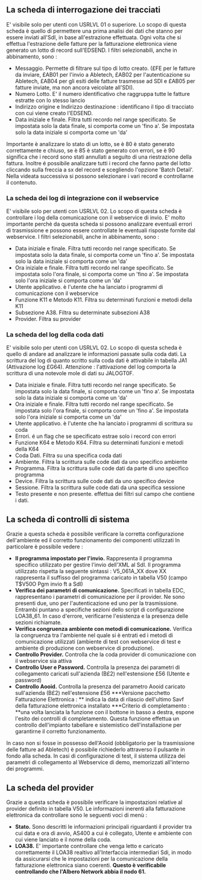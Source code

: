 ## La scheda di interrogazione dei tracciati
E' visibile solo per utenti con USRLVL 01 o superiore.
Lo scopo di questa scheda è quello di permettere una prima analisi dei dati che stanno per essere inviati all'SdI, in base all'estrazione effettuata.
Ogni volta che si effettua l'estrazione delle fatture per la fatturazione elettronica viene generato un lotto di record sull'EDSEND.
I filtri selezionabili, anche in abbinamento, sono : 
* Messaggio. Permette di filtrare sul tipo di lotto creato. (£FE per le fatture da inviare, £AB01 per l'invio a Abletech, £AB02 per l'autenticazione su Abletech, £AB04 per gli esiti delle fatture trasmesse ad SDI e £AB05 per fatture inviate, ma non ancora veicolate all'SDI).
* Numero Lotto. E' il numero identificativo che raggruppa tutte le fatture estratte con lo stesso lancio
* Indirizzo origine e Indirizzo destinazione :  identificano il tipo di tracciato con cui viene creato l'EDSEND.
* Data iniziale e finale. Filtra tutti recordo nel range specificato. Se impostata solo la data finale, si comporta come un 'fino a'. Se impostata solo la data iniziale si comporta come un 'da'

Importante è analizzare lo stato di un lotto, se è 80 è stato generato correttamente e chiuso, se è 85 è stato generato con errori, se è 90 significa che i record sono stati annullati a seguito di una riestrazione della fattura.
Inoltre é possibile analizzare tutti i record che fanno parte del lotto cliccando sulla freccia a sx del record e scegliendo l'opzione 'Batch Detail'.
Nella videata successiva si possono selezionare i vari record e controllarne il contenuto.

### La scheda dei log di integrazione con il webservice
E' visibile solo per utenti con USRLVL 02.
Lo scopo di questa scheda è controllare i log della comunicazione con il webservice di invio.
E' molto importante perchè da questa scheda si possono analizzare eventuali errori di trasmissione e possono essere controllate le eventuali risposte fornite dal webservice.
I filtri selezionabili, anche in abbinamento, sono : 
* Data iniziale e finale. Filtra tutti recordo nel range specificato. Se impostata solo la data finale, si comporta come un 'fino a'. Se impostata solo la data iniziale si comporta come un 'da'
* Ora iniziale e finale. Filtra tutti recordo nel range specificato. Se impostata solo l'ora finale, si comporta come un 'fino a'. Se impostata solo l'ora iniziale si comporta come un 'da'
* Utente applicativo. è l'utente che ha lanciato i programmi di comunicazione con il webservice
* Funzione K11 e Metodo K11. Filtra su determinati funzioni e metodi della K11
* Subsezione A38. Filtra su determinate subsezioni A38
* Provider. Filtra su provider

### La scheda del log della coda dati
E' visibile solo per utenti con USRLVL 02.
Lo scopo di questa scheda è quello di andare ad analizzare le informazioni passate sulla coda dati.
La scrittura del log di quanto scritto sulla coda dati è attivabile in tabella JA1 (Attivazione log £G64).
Attenzione :  l'attivazione del log comporta la scrittura di una notevole mole di dati su JALOGT0F.
* Data iniziale e finale. Filtra tutti recordo nel range specificato. Se impostata solo la data finale, si comporta come un 'fino a'. Se impostata solo la data iniziale si comporta come un 'da'
* Ora iniziale e finale. Filtra tutti recordo nel range specificato. Se impostata solo l'ora finale, si comporta come un 'fino a'. Se impostata solo l'ora iniziale si comporta come un 'da'
* Utente applicativo. è l'utente che ha lanciato i programmi di scrittura su coda
* Errori. é un flag che se specificato estrae solo i record con errori
* Funzione K64 e Metodo K64. Filtra su determinati funzioni e metodi della K64
* Coda Dati. Filtra su una specifica coda dati
* Ambiente. Filtra la scrittura sulle code dati da uno specifico ambiente
* Programma.  Filtra la scrittura sulle code dati da parte di uno specifico programma
* Device.  Filtra la scrittura sulle code dati da uno specifico device
* Sessione.  Filtra la scrittura sulle code dati da una specifica sessione
* Testo presente e non presente. effettua dei filtri sul campo che contiene i dati.


## La scheda di controlli di sistema
Grazie a questa scheda è possibile verificare la corretta configurazione dell'ambiente ed il corretto funzionamento dei componenti utilizzati
In particolare è possibile vedere : 
* **Il programma impostato per l'invio.** Rappresenta il programma specifico utilizzato per gestire l'invio dell'XML al SdI. Il programma utilizzato rispetta la seguente sintassi :  V5_061A_XX dove XX rappresenta il suffisso del programma caricato in tabella V50 (campo T$V50O   Pgm invio ft a SdI)
* **Verifica dei parametri di comunicazione.** Specificati in tabella EDC, rappresentano i parametri di comunicazione per il provider. Ne sono presenti due, uno per l'autenticazione ed uno per la trasmissione. Entrambi puntano a specifiche sezioni dello script di configurazione LOA38_61. In caso d'errore, verificarne l'esistenza e la presenza delle sezioni richiamate.
* **Verifica congruenza ambiente con metodi di comunicazione.** Verifica la congruenza tra l'ambiente nel quale si è entrati ed i metodi di comunicazione utilizzati (ambiente di test con webservice di test e ambiente di produzione con webservice di produzione).
* **Controllo Provider.** Controlla che la coda provider di comunicazione con il webservice sia attiva
* **Controllo User e Password.** Controlla la presenza dei parametri di collegamento caricati sull'azienda (B£2) nell'estensione £56 (Utente e password)
* **Controllo Aooid.** Controlla la presenza del parametro Aooid caricato sull'azienda (B£2) nell'estensione £56
***Versione pacchetto Fatturazione Elettronica : ** indica la data di rilascio dell'ultimo Savf della fatturazione elettronica installato
***Criterio di completamento : **una volta lanciata la funzione con il bottone in basso a destra, espone l'esito dei controlli di completamento. Questa funzione effettua un controllo dell'impianto tabellare e sistemistico dell'installazione per garantirne il corretto funzionamento.

In caso non si fosse in possesso dell'Aooid (obbligatorio per la trasmissione delle fatture ad Abletech) è possibile richiederlo attraverso il pulsante in fondo alla scheda.
In casi di configurazione di test, il sistema utilizza dei parametri di collegamento al Webservice di demo, memorizzati all'interno dei programmi.

## La scheda del provider
Grazie a questa scheda è possibile verificare la impostazioni relative al provider definito in tabella V50.
Le informazioni inerenti alla fatturazione elettronica da controllare sono le seguenti voci di menù : 
* **Stato.** Sono descritti le informazioni principali riguardanti il provider tra cui data e ora di avvio, AS400 a cui è collegato, Utente e ambiente con cui viene lanciato e il nome della coda.
* **LOA38.** E' importante controllare che venga letto e caricato correttamente il LOA38 realtivo all'Interfaccia intermediari Sdi, in modo da assicurarsi che le impostazioni per la comunicazione della fatturazione elettronica siano coerenti. **Questo è verificabile controllando  che l'Albero Network abbia il nodo 61.**
